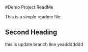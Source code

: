 #Demo Project ReadMe

This is a simple readme file

## Second Heading

this is update branch line yeaddddddd
